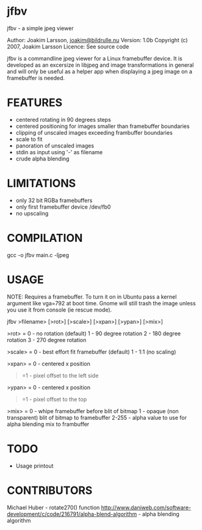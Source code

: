 jfbv
====

 jfbv - a simple jpeg viewer

 Author: Joakim Larsson, joakim@bildrulle.nu
 Version: 1.0b
 Copyright (c) 2007, Joakim Larsson
 Licence: See source code

 jfbv is a commandline jpeg viewer for a Linux framebuffer device. It is developed
 as an excersize in libjpeg and image transformations in general and will only be 
 useful as a helper app when displaying a jpeg image on a framebuffer is needed.
 
 FEATURES
 ========
 - centered rotating in 90 degrees steps
 - centered positioning for images smaller than framebuffer boundaries
 - clipping of unscaled images exceeding frambuffer boundaries
 - scale to fit
 - panoration of unscaled images
 - stdin as input using '-' as filename
 - crude alpha blending 
 
 LIMITATIONS
 ===========
 - only 32 bit RGBa framebuffers
 - only first framebuffer device /dev/fb0
 - no upscaling
 
 COMPILATION
 ===========
 gcc -o jfbv main.c -ljpeg
 

 USAGE
 =====
 NOTE: Requires a framebuffer. To turn it on in Ubuntu pass a kernel argument like vga=792 at
 boot time. Gnome will still trash the image unless you use it from console (ie rescue mode).

   jfbv &gt;filename> [&gt;rot>] [&gt;scale>] [&gt;xpan>] [&gt;ypan>] [&gt;mix>]

   &gt;rot> = 
   0 -  no rotation (default)
   1 -  90 degree rotation
   2 - 180 degree rotation
   3 - 270 degree rotation
 
   &gt;scale> = 
   0 - best effort fit framebuffer (default)
   1 - 1:1 (no scaling)
   
   &gt;xpan> =
   0  - centered x position
   >=1 - pixel offset to the left side
   
   &gt;ypan> =
   0  - centered x position
   >=1 - pixel offset to the top
   
   &gt;mix> =
   0     - whipe framebuffer before blit of bitmap
   1     - opaque (non transparent) blit of bitmap to framebuffer
   2-255 - alpha value to use for alpha blending mix to frambuffer
   
 TODO
======
   - Usage printout

CONTRIBUTORS
============
   Michael Huber - rotate270() function
   http://www.daniweb.com/software-development/c/code/216791/alpha-blend-algorithm - alpha blending algorithm
